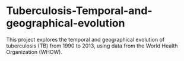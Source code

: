 # Tuberculosis-Temporal-and-geographical-evolution
This project explores the temporal and geographical evolution of tuberculosis (TB) from 1990 to 2013, using data from the World Health Organization (WHOW). 
